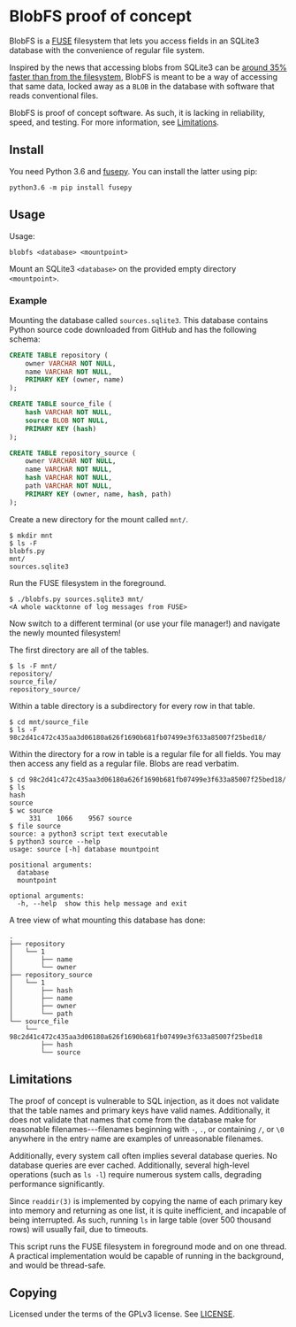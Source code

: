 BlobFS proof of concept
=======================

BlobFS is a [FUSE] filesystem that lets you access fields in an SQLite3
database with the convenience of regular file system.

Inspired by the news that accessing blobs from SQLite3 can be [around
35% faster than from the filesystem][fasterthanfs], BlobFS is meant to
be a way of accessing that same data, locked away as a `BLOB` in the
database with software that reads conventional files.

BlobFS is proof of concept software. As such, it is lacking in
reliability, speed, and testing. For more information, see
[Limitations](#limitations).

[fasterthanfs]: https://www.sqlite.org/fasterthanfs.html
[FUSE]: https://github.com/libfuse/libfuse


Install
-------

You need Python 3.6 and [fusepy]. You can install the latter using pip:

    python3.6 -m pip install fusepy

[fusepy]: https://github.com/terencehonles/fusepy


Usage
-----

Usage:

    blobfs <database> <mountpoint>

Mount an SQLite3 `<database>` on the provided empty directory
`<mountpoint>`.

### Example

Mounting the database called `sources.sqlite3`. This database contains
Python source code downloaded from GitHub and has the following schema:

```sql
CREATE TABLE repository (
    owner VARCHAR NOT NULL,
    name VARCHAR NOT NULL,
    PRIMARY KEY (owner, name)
);

CREATE TABLE source_file (
    hash VARCHAR NOT NULL,
    source BLOB NOT NULL,
    PRIMARY KEY (hash)
);

CREATE TABLE repository_source (
    owner VARCHAR NOT NULL,
    name VARCHAR NOT NULL,
    hash VARCHAR NOT NULL,
    path VARCHAR NOT NULL,
    PRIMARY KEY (owner, name, hash, path)
);
```

Create a new directory for the mount called `mnt/`.

    $ mkdir mnt
    $ ls -F
    blobfs.py
    mnt/
    sources.sqlite3

Run the FUSE filesystem in the foreground.

    $ ./blobfs.py sources.sqlite3 mnt/
    <A whole wacktonne of log messages from FUSE>

Now switch to a different terminal (or use your file manager!) and
navigate the newly mounted filesystem!

The first directory are all of the tables.

    $ ls -F mnt/
    repository/
    source_file/
    repository_source/

Within a table directory is a subdirectory for every row in that table.

    $ cd mnt/source_file
    $ ls -F
    98c2d41c472c435aa3d06180a626f1690b681fb07499e3f633a85007f25bed18/

Within the directory for a row in table is a regular file for all
fields. You may then access any field as a regular file. Blobs are read
verbatim.

    $ cd 98c2d41c472c435aa3d06180a626f1690b681fb07499e3f633a85007f25bed18/
    $ ls
    hash
    source
    $ wc source
         331    1066    9567 source
    $ file source
    source: a python3 script text executable
    $ python3 source --help
    usage: source [-h] database mountpoint

    positional arguments:
      database
      mountpoint

    optional arguments:
      -h, --help  show this help message and exit

A tree view of what mounting this database has done:

```
.
├── repository
│   └── 1
│       ├── name
│       └── owner
├── repository_source
│   └── 1
│       ├── hash
│       ├── name
│       ├── owner
│       └── path
└── source_file
    └── 98c2d41c472c435aa3d06180a626f1690b681fb07499e3f633a85007f25bed18
        ├── hash
        └── source
```


Limitations
-----------

The proof of concept is vulnerable to SQL injection, as it does not
validate that the table names and primary keys have valid names.
Additionally, it does not validate that names that come from the
database make for reasonable filenames---filenames beginning with `-`,
`.`, or containing `/`, or `\0` anywhere in the entry name are examples
of unreasonable filenames.

Additionally, every system call often implies several database queries.
No database queries are ever cached. Additionally, several high-level
operations (such as `ls -l`) require numerous system calls, degrading
performance significantly.

Since `readdir(3)` is implemented by copying the name of each primary
key into memory and returning as one list, it is quite inefficient, and
incapable of being interrupted. As such, running `ls` in large table
(over 500 thousand rows) will usually fail, due to timeouts.

This script runs the FUSE filesystem in foreground mode and on one
thread. A practical implementation would be capable of running in the
background, and would be thread-safe.


Copying
-------

Licensed under the terms of the GPLv3 license. See [LICENSE].

[LICENSE]: ./LICENSE
